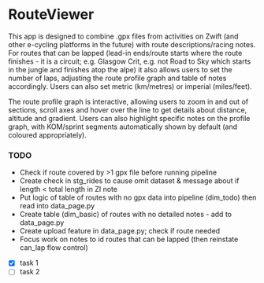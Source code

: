 # RouteViewer

This app is designed to combine .gpx files from activities on Zwift (and other e-cycling platforms in the future) with route descriptions/racing notes. For routes that can be lapped (lead-in ends/route starts where the route finishes - it is a circuit; e.g. Glasgow Crit, e.g. not Road to Sky which starts in the jungle and finishes atop the alpe) it also allows users to set the number of laps, adjusting the route profile graph and table of notes accordingly. Users can also set metric (km/metres) or imperial (miles/feet).

The route profile graph is interactive, allowing users to zoom in and out of sections, scroll axes and hover over the line to get details about distance, altitude and gradient. Users can also highlight specific notes on the profile graph, with KOM/sprint segments automatically shown by default (and coloured appropriately).

### TODO 

- Check if route covered by >1 gpx file before running pipeline
- Create check in stg_rides to cause omit dataset & message about if length < total length in ZI note
- Put logic of table of routes with no gpx data into pipeline (dim_todo) then read into data_page.py
- Create table (dim_basic) of routes with no detailed notes - add to data_page.py
- Create upload feature in data_page.py; check if route needed
- Focus work on notes to id routes that can be lapped (then reinstate can_lap flow control)





- [x] task 1
- [ ] task 2
